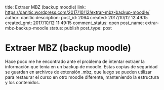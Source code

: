 title: Extraer MBZ (backup moodle)
link: https://danitic.wordpress.com/2017/10/12/extrar-mbz-backup-moodle/
author: danitic
description: 
post_id: 2064
created: 2017/10/12 12:49:15
created_gmt: 2017/10/12 11:49:15
comment_status: open
post_name: extrar-mbz-backup-moodle
status: publish
post_type: post

# Extraer MBZ (backup moodle)

Hace poco me he encontrado ante el problema de intentar extraer la información que tenía en un backup de moodle. Estas copias de seguridad se guardan en archivos de extensión .mbz, que luego se pueden utilizar para restaurar el curso en otro moodle diferente, manteniendo la estructura y los contenidos.